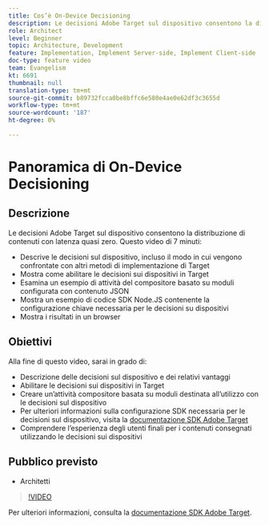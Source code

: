 ```yaml
---
title: Cos’è On-Device Decisioning
description: Le decisioni Adobe Target sul dispositivo consentono la distribuzione di contenuti con latenza quasi zero. Guarda questo video per scoprire come prendere decisioni sui dispositivi e come attivarlo.
role: Architect
level: Beginner
topic: Architecture, Development
feature: Implementation, Implement Server-side, Implement Client-side
doc-type: feature video
team: Evangelism
kt: 6691
thumbnail: null
translation-type: tm+mt
source-git-commit: b89732fcca0be8bffc6e580e4ae0e62df3c3655d
workflow-type: tm+mt
source-wordcount: '187'
ht-degree: 0%

---
```



# Panoramica di On-Device Decisioning

## Descrizione

Le decisioni Adobe Target sul dispositivo consentono la distribuzione di contenuti con latenza quasi zero. Questo video di 7 minuti:

* Descrive le decisioni sul dispositivo, incluso il modo in cui vengono confrontate con altri metodi di implementazione di Target
* Mostra come abilitare le decisioni sui dispositivi in Target
* Esamina un esempio di attività del compositore basato su moduli configurata con contenuto JSON
* Mostra un esempio di codice SDK Node.JS contenente la configurazione chiave necessaria per le decisioni su dispositivi
* Mostra i risultati in un browser

## Obiettivi

Alla fine di questo video, sarai in grado di:

* Descrizione delle decisioni sul dispositivo e dei relativi vantaggi
* Abilitare le decisioni sui dispositivi in Target
* Creare un’attività compositore basata su moduli destinata all’utilizzo con le decisioni sul dispositivo
* Per ulteriori informazioni sulla configurazione SDK necessaria per le decisioni sul dispositivo, visita la [documentazione SDK Adobe Target](https://adobetarget-sdks.gitbook.io/docs/on-device-decisioning/introduction-to-on-device-decisioning)
* Comprendere l’esperienza degli utenti finali per i contenuti consegnati utilizzando le decisioni sui dispositivi

## Pubblico previsto

* Architetti

>[!VIDEO](https://video.tv.adobe.com/v/329032/?quality=12)

Per ulteriori informazioni, consulta la [documentazione SDK Adobe Target](https://adobetarget-sdks.gitbook.io/docs/on-device-decisioning/introduction-to-on-device-decisioning).